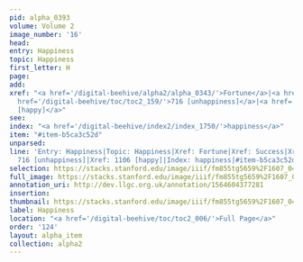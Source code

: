 ```yaml
---
pid: alpha_0393
volume: Volume 2
image_number: '16'
head: 
entry: Happiness
topic: Happiness
first_letter: H
page: 
add: 
xref: "<a href='/digital-beehive/alpha2/alpha_0343/'>Fortune</a>|<a href='/digital-beehive/num1/num_0105/'>Success</a>|Unhappiness|<a
  href='/digital-beehive/toc/toc2_159/'>716 [unhappiness]</a>|<a href='/digital-beehive/toc/toc2_215/'>1106
  [happy]</a>"
see: 
index: "<a href='/digital-beehive/index2/index_1750/'>happiness</a>"
item: "#item-b5ca3c52d"
unparsed: 
line: 'Entry: Happiness|Topic: Happiness|Xref: Fortune|Xref: Success|Xref: Unhappiness|Xref:
  716 [unhappiness]|Xref: 1106 [happy]|Index: happiness|#item-b5ca3c52d'
selection: https://stacks.stanford.edu/image/iiif/fm855tg5659%2F1607_0483/789,3807,2931,520/full/0/default.jpg
full_image: https://stacks.stanford.edu/image/iiif/fm855tg5659%2F1607_0483/full/full/0/default.jpg
annotation_uri: http://dev.llgc.org.uk/annotation/1564604377281
insertion: 
thumbnail: https://stacks.stanford.edu/image/iiif/fm855tg5659%2F1607_0483/789,3807,600,180/250,/0/default.jpg
label: Happiness
location: "<a href='/digital-beehive/toc/toc2_006/'>Full Page</a>"
order: '124'
layout: alpha_item
collection: alpha2
---
```

